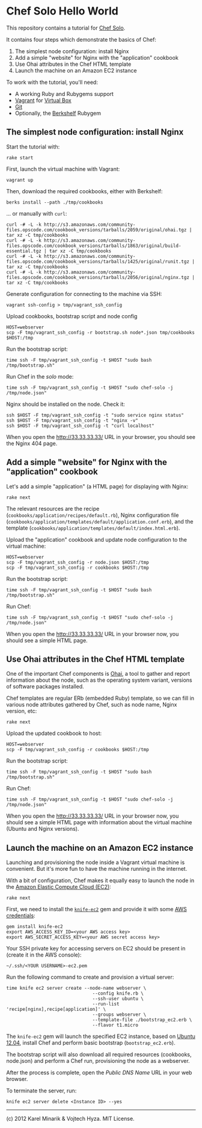 Chef Solo Hello World
=====================

This repository contains a tutorial for [Chef Solo](http://wiki.opscode.com/display/chef/Chef+Solo).

It contains four steps which demonstrate the basics of Chef:

1. The simplest node configuration: install Nginx
3. Add a simple "website" for Nginx with the "application" cookbook
4. Use Ohai attributes in the Chef HTML template
5. Launch the machine on an Amazon EC2 instance

To work with the tutorial, you'll need:

* A working Ruby and Rubygems support
* [Vagrant](http://vagrantup.com) for [Virtual Box](https://www.virtualbox.org)
* [Git](http://git-scm.com)
* Optionally, the [Berkshelf](http://berkshelf.com) Rubygem


The simplest node configuration: install Nginx
----------------------------------------------

Start the tutorial with:

    rake start

First, launch the virtual machine with Vagrant:

    vagrant up

Then, download the required cookbooks, either with Berkshelf:

    berks install --path ./tmp/cookbooks

... or manually with `curl`:

    curl -# -L -k http://s3.amazonaws.com/community-files.opscode.com/cookbook_versions/tarballs/2059/original/ohai.tgz | tar xz -C tmp/cookbooks
    curl -# -L -k http://s3.amazonaws.com/community-files.opscode.com/cookbook_versions/tarballs/1863/original/build-essential.tgz | tar xz -C tmp/cookbooks
    curl -# -L -k http://s3.amazonaws.com/community-files.opscode.com/cookbook_versions/tarballs/1425/original/runit.tgz | tar xz -C tmp/cookbooks
    curl -# -L -k http://s3.amazonaws.com/community-files.opscode.com/cookbook_versions/tarballs/2056/original/nginx.tgz | tar xz -C tmp/cookbooks

Generate configuration for connecting to the machine via SSH:

    vagrant ssh-config > tmp/vagrant_ssh_config

Upload cookbooks, bootstrap script and node config

    HOST=webserver
    scp -F tmp/vagrant_ssh_config -r bootstrap.sh node*.json tmp/cookbooks $HOST:/tmp

Run the bootstrap script:

    time ssh -F tmp/vagrant_ssh_config -t $HOST "sudo bash /tmp/bootstrap.sh"

Run Chef in the _solo_ mode:

    time ssh -F tmp/vagrant_ssh_config -t $HOST "sudo chef-solo -j /tmp/node.json"

Nginx should be installed on the node. Check it:

    ssh $HOST -F tmp/vagrant_ssh_config -t "sudo service nginx status"
    ssh $HOST -F tmp/vagrant_ssh_config -t "nginx -v"
    ssh $HOST -F tmp/vagrant_ssh_config -t "curl localhost"

When you open the <http://33.33.33.33/> URL in your browser, you should see the Nginx 404 page.


Add a simple "website" for Nginx with the "application" cookbook
----------------------------------------------------------------

Let's add a simple "application" (a HTML page) for displaying with Nginx:

    rake next

The relevant resources are the recipe (`cookbooks/application/recipes/default.rb`),
Nginx configuration file (`cookbooks/application/templates/default/application.conf.erb`),
and the template (`cookbooks/application/templates/default/index.html.erb`).

Upload the "application" cookbook and update node configuration to the virtual machine:

    HOST=webserver
    scp -F tmp/vagrant_ssh_config -r node.json $HOST:/tmp
    scp -F tmp/vagrant_ssh_config -r cookbooks $HOST:/tmp

Run the bootstrap script:

    time ssh -F tmp/vagrant_ssh_config -t $HOST "sudo bash /tmp/bootstrap.sh"

Run Chef:

    time ssh -F tmp/vagrant_ssh_config -t $HOST "sudo chef-solo -j /tmp/node.json"

When you open the <http://33.33.33.33/> URL in your browser now, you should see
a simple HTML page.


Use Ohai attributes in the Chef HTML template
---------------------------------------------

One of the important Chef components is [Ohai](http://wiki.opscode.com/display/chef/Ohai),
a tool to gather and report information about the node, such as the operating system variant,
versions of software packages installed.

Chef templates are regular ERb (embedded Ruby) template, so we can fill in various node attributes gathered by Chef,
such as node name, Nginx version, etc:

    rake next

Upload the updated cookbook to host:

    HOST=webserver
    scp -F tmp/vagrant_ssh_config -r cookbooks $HOST:/tmp

Run the bootstrap script:

    time ssh -F tmp/vagrant_ssh_config -t $HOST "sudo bash /tmp/bootstrap.sh"

Run Chef:

    time ssh -F tmp/vagrant_ssh_config -t $HOST "sudo chef-solo -j /tmp/node.json"

When you open the <http://33.33.33.33/> URL in your browser now, you should see
a simple HTML page with information about the virtual machine (Ubuntu and Nginx versions).


Launch the machine on an Amazon EC2 instance
--------------------------------------------

Launching and provisioning the node inside a Vagrant virtual machine is convenient. But it's more fun to
have the machine running in the internet.

With a bit of configuration, Chef makes it equally easy to launch the node in the
[Amazon Elastic Compute Cloud (EC2)](http://aws.amazon.com/ec2/):

    rake next

First, we need to install the [`knife-ec2`](https://rubygems.org/gems/knife-ec2) gem
and provide it with some [AWS credentials](https://portal.aws.amazon.com/gp/aws/securityCredentials):

    gem install knife-ec2
    export AWS_ACCESS_KEY_ID=<your AWS access key>
    export AWS_SECRET_ACCESS_KEY=<your AWS secret access key>

Your SSH private key for accessing servers on EC2 should be present in (create it in the AWS console):

    ~/.ssh/<YOUR USERNAME>-ec2.pem

Run the following command to create and provision a virtual server:

    time knife ec2 server create --node-name webserver \
                                    --config knife.rb \
                                    --ssh-user ubuntu \
                                    --run-list 'recipe[nginx],recipe[application]' \
                                    --groups webserver \
                                    --template-file ./bootstrap_ec2.erb \
                                    --flavor t1.micro

The `knife-ec2` gem will launch the specified EC2 instance, based on [Ubuntu 12.04](https://cloud-images.ubuntu.com/precise/current/), install Chef and perform basic bootstrap (`bootstrap_ec2.erb`).

The bootstrap script will also download all required resources (cookbooks, node.json) and perform
a Chef run, provisioning the node as a webserver.

After the process is complete, open the _Public DNS Name_ URL in your web browser.

To terminate the server, run:

    knife ec2 server delete <Instance ID> --yes

----

(c) 2012 Karel Minarik & Vojtech Hyza. MIT License.
